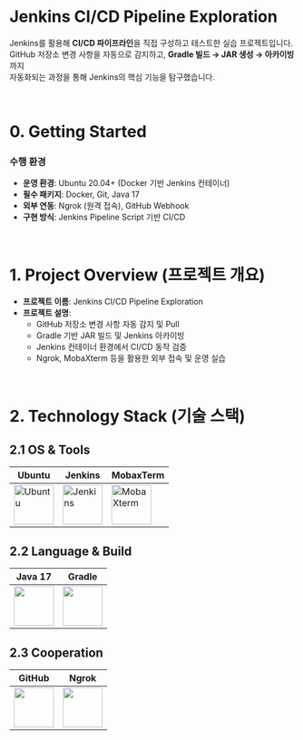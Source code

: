 # Jenkins CI/CD Pipeline Exploration
Jenkins를 활용해 **CI/CD 파이프라인**을 직접 구성하고 테스트한 실습 프로젝트입니다.  
GitHub 저장소 변경 사항을 자동으로 감지하고, **Gradle 빌드 → JAR 생성 → 아카이빙**까지  
자동화되는 과정을 통해 Jenkins의 핵심 기능을 탐구했습니다.

<br>

# 0. Getting Started

### 수행 환경
- **운영 환경**: Ubuntu 20.04+ (Docker 기반 Jenkins 컨테이너)
- **필수 패키지**: Docker, Git, Java 17
- **외부 연동**: Ngrok (원격 접속), GitHub Webhook
- **구현 방식**: Jenkins Pipeline Script 기반 CI/CD

<br>

# 1. Project Overview (프로젝트 개요)

- **프로젝트 이름**: Jenkins CI/CD Pipeline Exploration
- **프로젝트 설명**:
  - GitHub 저장소 변경 사항 자동 감지 및 Pull
  - Gradle 기반 JAR 빌드 및 Jenkins 아카이빙
  - Jenkins 컨테이너 환경에서 CI/CD 동작 검증
  - Ngrok, MobaXterm 등을 활용한 외부 접속 및 운영 실습

<br>

# 2. Technology Stack (기술 스택)

## 2.1 OS & Tools
| Ubuntu | Jenkins | MobaxTerm |
|--------|---------|-----------|
| <img src="https://cdn.simpleicons.org/ubuntu" alt="Ubuntu" width="70"> | <img src="https://cdn.simpleicons.org/jenkins" alt="Jenkins" width="70"> | <img src="https://github.com/user-attachments/assets/b9ae3f4a-9b01-4e12-9806-12dc33bdbe8e" alt="MobaXterm" width="70"> |


## 2.2 Language & Build
| Java 17 | Gradle |
|---------|--------|
| <img src="https://cdn.jsdelivr.net/gh/devicons/devicon/icons/java/java-original.svg" width="70"/> | <img src="https://cdn.simpleicons.org/gradle/02303A" width="70"/> |


## 2.3 Cooperation
| GitHub | Ngrok |
|--------|-------|
| <img src="https://avatars.githubusercontent.com/u/22289824?s=200&v=4" width="70"/> | <img src="https://raw.githubusercontent.com/gilbarbara/logos/main/logos/ngrok.svg" width="70"/> |


